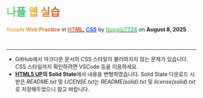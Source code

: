 # <span style="color: transparent; background: text linear-gradient(to right, #80e085, #39bd70);">나플</span> <span style="color: transparent; background: text linear-gradient(to right, #e6cd53, #d44e33)">웹 실습</span>

**<span style="color: transparent; background: text linear-gradient(to right, #e6cd53, #d44e33); font-weight: 700;">Napple Web Practice</span>** in <span style="font-weight: 700;">[<span style="color: transparent; background: text linear-gradient(135deg, #f16529 50%, #e44d26 50%);">HTML</span>](https://w3.org), [<span style="color: transparent; background: text linear-gradient(135deg, #2965f1 50%, #264de4 50%)">CSS</span>](https://w3.org/style/CSS)</span> by [**<span style="color: transparent; background: text linear-gradient(to right, #80e085, #39bd70); font-weight: 700;">Napple7724</span>**](https://theseed.io/w/틀:나플/계정%20및%20연습장%20목록) on **August 8, 2025**

<br>

---
* GitHub에서 마크다운 문서의 CSS 스타일이 불러와지지 않는 문제가 있습니다.  
CSS 스타일까지 확인하려면 VSCode 등을 이용하세요.
* **[HTML5 UP](https://html5up.net)의 Solid State**에서 내용을 변형하였습니다. Solid State 다운로드 시 받은 *README.txt* 및 *LICENSE.txt*는 *README(solid).txt* 및 *license(solid).txt* 로 저장해두었으니 참고 바랍니다.
